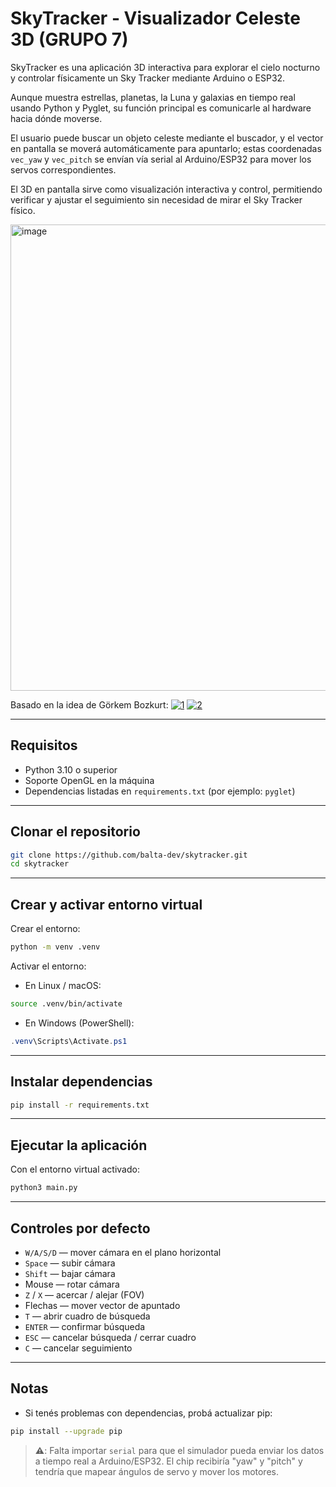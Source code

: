# SkyTracker - Visualizador Celeste 3D (GRUPO 7)

SkyTracker es una aplicación 3D interactiva para explorar el cielo nocturno y controlar físicamente un Sky Tracker mediante Arduino o ESP32.

Aunque muestra estrellas, planetas, la Luna y galaxias en tiempo real usando Python y Pyglet, su función principal es comunicarle al hardware hacia dónde moverse. 

El usuario puede buscar un objeto celeste mediante el buscador, y el vector en pantalla se moverá automáticamente para apuntarlo; estas coordenadas ```vec_yaw``` y ```vec_pitch``` se envían vía serial al Arduino/ESP32 para mover los servos correspondientes.

El 3D en pantalla sirve como visualización interactiva y control, permitiendo verificar y ajustar el seguimiento sin necesidad de mirar el Sky Tracker físico.

<img width="1271" height="746" alt="image" src="https://github.com/user-attachments/assets/105007b6-24dd-4811-962b-97b8512919e4" />


Basado en la idea de Görkem Bozkurt:
[![1](https://content.instructables.com/F7M/RLBH/IR40FE1K/F7MRLBHIR40FE1K.jpg)](https://vimeo.com/176745067)
[![2](https://github.com/user-attachments/assets/5283ce86-9bf0-4b3a-b41c-35084c5242c9)](https://vimeo.com/176745067)

---

## Requisitos

- Python 3.10 o superior  
- Soporte OpenGL en la máquina  
- Dependencias listadas en `requirements.txt` (por ejemplo: `pyglet`)

---

## Clonar el repositorio

```bash
git clone https://github.com/balta-dev/skytracker.git
cd skytracker
```

---

## Crear y activar entorno virtual

Crear el entorno:

```bash
python -m venv .venv
```

Activar el entorno:

- En Linux / macOS:

```bash
source .venv/bin/activate
```

- En Windows (PowerShell):

```powershell
.venv\Scripts\Activate.ps1
```

---

## Instalar dependencias

```bash
pip install -r requirements.txt
```

---

## Ejecutar la aplicación

Con el entorno virtual activado:

```bash
python3 main.py
```

---

## Controles por defecto

- `W/A/S/D` — mover cámara en el plano horizontal  
- `Space` — subir cámara  
- `Shift` — bajar cámara  
- Mouse — rotar cámara  
- `Z` / `X` — acercar / alejar (FOV)  
- Flechas — mover vector de apuntado  
- `T` — abrir cuadro de búsqueda  
- `ENTER` — confirmar búsqueda  
- `ESC` — cancelar búsqueda / cerrar cuadro  
- `C` — cancelar seguimiento

---

## Notas

- Si tenés problemas con dependencias, probá actualizar pip:

```bash
pip install --upgrade pip
```

> **⚠️**: Falta importar ```serial``` para que el simulador pueda enviar los datos a tiempo real a Arduino/ESP32.
> El chip recibiría "yaw" y "pitch" y tendría que mapear ángulos de servo y mover los motores.

